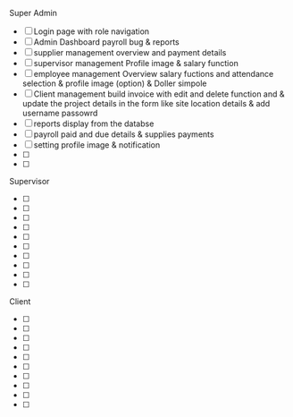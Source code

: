 
Super Admin

- [ ] Login page with role navigation
- [ ] Admin Dashboard payroll bug & reports 
- [ ] supplier management overview and payment details
- [ ] supervisor management Profile image & salary function
- [ ] employee management Overview salary fuctions and attendance selection & profile image (option) & Doller simpole
- [ ] Client management build invoice with edit and delete function and & update the project details in the form like site location details & add username passowrd
- [ ] reports display from the databse 
- [ ] payroll paid and due details & supplies payments
- [ ] setting profile image & notification
- [ ]
- [ ]

Supervisor

- [ ]
- [ ]
- [ ]
- [ ]
- [ ]
- [ ]
- [ ]
- [ ]
- [ ]
- [ ]

Client

- [ ]
- [ ]
- [ ]
- [ ]
- [ ]
- [ ]
- [ ]
- [ ]
- [ ]
- [ ]